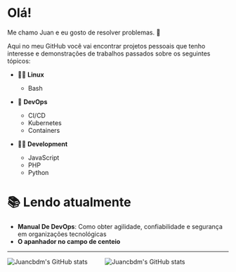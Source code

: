 # Olá!

Me chamo Juan e eu gosto de resolver problemas. 👋

Aqui no meu GitHub você vai encontrar projetos pessoais que tenho interesse e demonstrações de trabalhos passados sobre os seguintes tópicos:

* 🐧💖 **Linux**
  * Bash

* 🤖 **DevOps**
  * CI/CD
  * Kubernetes
  * Containers

* 👨‍💻 **Development**
  * JavaScript
  * PHP
  * Python

# 📚 Lendo atualmente
  
  * **Manual De DevOps**: Como obter agilidade, confiabilidade e segurança em organizações tecnológicas
  * **O apanhador no campo de centeio**

---


![Juancbdm's GitHub stats](https://github-readme-stats.vercel.app/api?username=juancbdm&show_icons=true&theme=synthwave)&nbsp;&nbsp;&nbsp;&nbsp;&nbsp;&nbsp;&nbsp;&nbsp;&nbsp;&nbsp;![Juancbdm's GitHub stats](https://github-readme-stats.vercel.app/api/top-langs/?username=juancbdm&show_icons=true&theme=synthwave)
